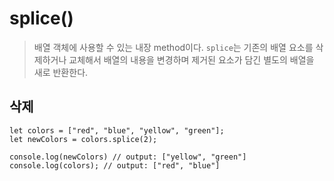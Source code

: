 # splice()
> 배열 객체에 사용할 수 있는 내장 method이다. `splice`는 기존의 배열 요소를 삭제하거나 교체해서 배열의
> 내용을 변경하며 제거된 요소가 담긴 별도의 배열을 새로 반환한다.

## 삭제
```
let colors = ["red", "blue", "yellow", "green"];
let newColors = colors.splice(2);

console.log(newColors) // output: ["yellow", "green"]
console.log(colors); // output: ["red", "blue"]
```
